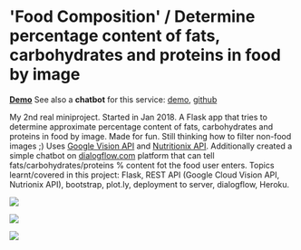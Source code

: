 # 'Food Composition' / Determine percentage content of fats, carbohydrates and proteins in food by image

<a href="http://35.204.85.225/"><b>Demo</b></a>
See also a <b>chatbot</b> for this service: <a href="https://bot.dialogflow.com/521ed0ed-249d-4300-b59f-778ae06d7849">demo</a>, <a href="https://github.com/IuriiD/food_composition_chatbot">github</a>

My 2nd real miniproject. Started in Jan 2018. A Flask app that tries to determine approximate percentage content of fats, carbohydrates and proteins in food by image.
Made for fun. Still thinking how to filter non-food images ;) Uses <a href="https://cloud.google.com/vision/">Google Vision API</a> and <a href="http://www.nutritionix.com/api">Nutritionix API</a>.
Additionally created a simple chatbot on <a href="https://dialogflow.com/">dialogflow.com</a> platform that can tell fats/carbohydrates/proteins % content fot the food user enters.
Topics learnt/covered in this project: Flask, REST API (Google Cloud Vision API, Nutrionix API), bootstrap, plot.ly, deployment to server, dialogflow, Heroku.

<p>
    <a href="https://iuriid.github.io/img/fc-1.jpg" target="_blank"><img src="https://iuriid.github.io/img/fc-1.jpg" class="img-fluid img-thumbnail" style="max-width: 350px"></a>
</p>
<p>
    <a href="https://iuriid.github.io/img/fc-2.jpg" target="_blank"><img src="https://iuriid.github.io/img/fc-2.jpg" class="img-fluid img-thumbnail" style="max-width: 350px"></a>
</p>
<p>
    <a href="https://iuriid.github.io/img/fc-3.jpg" target="_blank"><img src="https://iuriid.github.io/img/fc-3.jpg" class="img-fluid img-thumbnail" style="max-width: 350px"></a>
</p>
